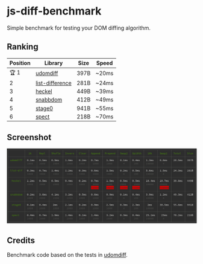 # js-diff-benchmark

Simple benchmark for testing your DOM diffing algorithm.

## Ranking

| Position | Library | Size | Speed |
| --- | --- | --- | --- |
| 🏆 1 | [udomdiff](https://github.com/WebReflection/udomdiff) | 397B | ~20ms |
| 2 | [list-difference](https://github.com/paldepind/list-difference/) | 281B | ~24ms |
| 3 | [heckel](https://johnresig.com/projects/javascript-diff-algorithm/) | 449B | ~39ms |
| 4 | [snabbdom](https://github.com/snabbdom/snabbdom) | 412B | ~49ms |
| 5 | [stage0](https://github.com/Freak613/stage0) | 941B | ~55ms |
| 6 | [spect](https://github.com/spectjs/spect) | 218B | ~70ms |

## Screenshot

<img src="assets/Screenshot from 2020-04-18 16-46-12.png" alt="js-diff-benchmark">

## Credits

Benchmark code based on the tests in [udomdiff](https://github.com/WebReflection/udomdiff).
